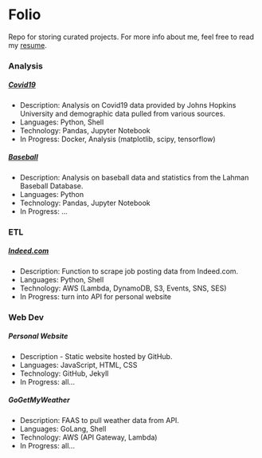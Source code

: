 # Folio
Repo for storing curated projects. For more info about me, feel free to read my [resume](./resume.pdf).

### Analysis
##### [Covid19](./analysis/covid19)
- Description: Analysis on Covid19 data provided by Johns Hopkins University and demographic data pulled from various sources.
- Languages: Python, Shell
- Technology: Pandas, Jupyter Notebook
- In Progress: Docker, Analysis (matplotlib, scipy, tensorflow)
##### [Baseball](./analysis/baseball)
- Description: Analysis on baseball data and statistics from the Lahman Baseball Database.
- Languages: Python
- Technology: Pandas, Jupyter Notebook
- In Progress: ...

### ETL
##### [Indeed.com](./etl/indeed)
- Description: Function to scrape job posting data from Indeed.com.
- Languages: Python, Shell
- Technology: AWS (Lambda, DynamoDB, S3, Events, SNS, SES)
- In Progress: turn into API for personal website

### Web Dev
##### Personal Website
- Description - Static website hosted by GitHub.
- Languages: JavaScript, HTML, CSS
- Technology: GitHub, Jekyll
- In Progress: all...
##### GoGetMyWeather
- Description: FAAS to pull weather data from API.
- Languages: GoLang, Shell
- Technology: AWS (API Gateway, Lambda)
- In Progress: all...
